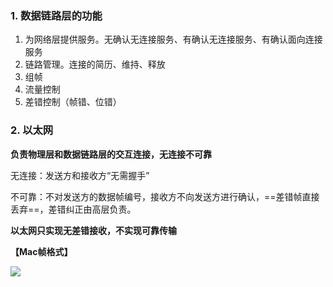 ### 1. 数据链路层的功能

1. 为网络层提供服务。无确认无连接服务、有确认无连接服务、有确认面向连接服务
2. 链路管理。连接的简历、维持、释放
3. 组帧
4. 流量控制
5. 差错控制（帧错、位错）

### 2. 以太网

**负责物理层和数据链路层的交互连接，无连接不可靠**

无连接：发送方和接收方“无需握手”

不可靠：不对发送方的数据帧编号，接收方不向发送方进行确认，==差错帧直接丢弃==，差错纠正由高层负责。

**以太网只实现无差错接收，不实现可靠传输**

**【Mac帧格式】**

![](https://iqqcode-blog.oss-cn-beijing.aliyuncs.com/img/20200720094716.png)

